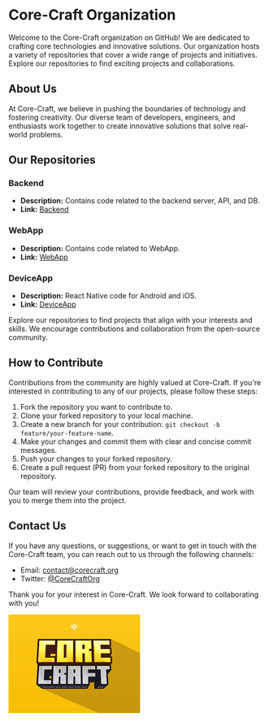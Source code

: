 # Core-Craft Organization

Welcome to the Core-Craft organization on GitHub! We are dedicated to crafting core technologies and innovative solutions. Our organization hosts a variety of repositories that cover a wide range of projects and initiatives. Explore our repositories to find exciting projects and collaborations.

## About Us

At Core-Craft, we believe in pushing the boundaries of technology and fostering creativity. Our diverse team of developers, engineers, and enthusiasts work together to create innovative solutions that solve real-world problems.

## Our Repositories

### Backend

- **Description:** Contains code related to the backend server, API, and DB.
- **Link:** [Backend](https://github.com/Core-Craft/backend)

### WebApp

- **Description:** Contains code related to WebApp.
- **Link:** [WebApp](https://github.com/Core-Craft/webapp)

### DeviceApp

- **Description:** React Native code for Android and iOS.
- **Link:** [DeviceApp](https://github.com/Core-Craft/deviceapp)

Explore our repositories to find projects that align with your interests and skills. We encourage contributions and collaboration from the open-source community.

## How to Contribute

Contributions from the community are highly valued at Core-Craft. If you're interested in contributing to any of our projects, please follow these steps:

1. Fork the repository you want to contribute to.
2. Clone your forked repository to your local machine.
3. Create a new branch for your contribution: `git checkout -b feature/your-feature-name`.
4. Make your changes and commit them with clear and concise commit messages.
5. Push your changes to your forked repository.
6. Create a pull request (PR) from your forked repository to the original repository.

Our team will review your contributions, provide feedback, and work with you to merge them into the project.

## Contact Us

If you have any questions, or suggestions, or want to get in touch with the Core-Craft team, you can reach out to us through the following channels:

- Email: contact@corecraft.org
- Twitter: [@CoreCraftOrg](https://twitter.com/CoreCraftOrg)

Thank you for your interest in Core-Craft. We look forward to collaborating with you!

![Core-Craft Logo](logo.jpg)
